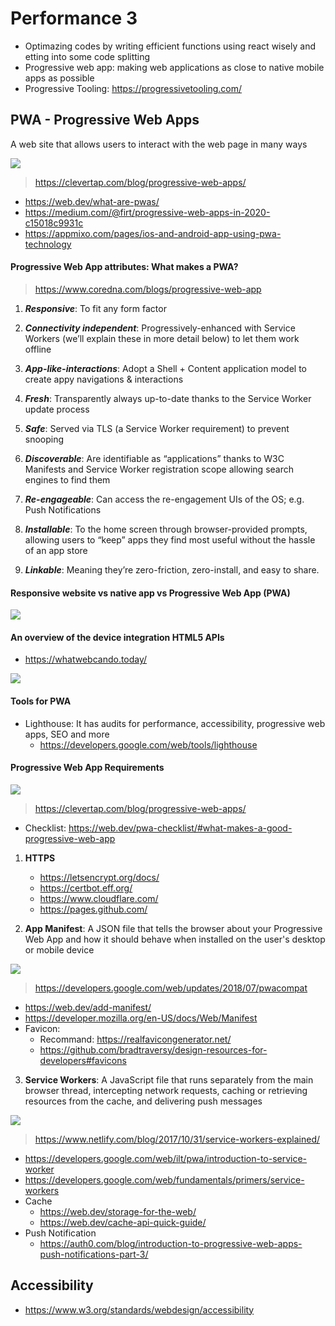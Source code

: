 # Performance 3
* Optimazing codes by writing efficient functions using react wisely and etting into some code splitting
* Progressive web app: making web applications as close to native mobile apps as possible
* Progressive Tooling: https://progressivetooling.com/

## PWA - Progressive Web Apps
A web site that allows users to interact with the web page in many ways

<img src="https://d35fo82fjcw0y8.cloudfront.net/2019/05/03132950/what-is-a-progressive-web-apps.jpg">

> https://clevertap.com/blog/progressive-web-apps/

* https://web.dev/what-are-pwas/
* https://medium.com/@firt/progressive-web-apps-in-2020-c15018c9931c
* https://appmixo.com/pages/ios-and-android-app-using-pwa-technology


#### Progressive Web App attributes: What makes a PWA?
> https://www.coredna.com/blogs/progressive-web-app

  1. ***Responsive***: To fit any form factor

  2. ***Connectivity independent***: Progressively-enhanced with Service Workers (we’ll explain these in more detail below) to let them work offline

  3. ***App-like-interactions***: Adopt a Shell + Content application model to create appy navigations & interactions

  4. ***Fresh***: Transparently always up-to-date thanks to the Service Worker update process

  5. ***Safe***: Served via TLS (a Service Worker requirement) to prevent snooping

  6. ***Discoverable***: Are identifiable as “applications” thanks to W3C Manifests and Service Worker registration scope allowing search engines to find them

  7. ***Re-engageable***: Can access the re-engagement UIs of the OS; e.g. Push   Notifications

  8. ***Installable***: To the home screen through browser-provided prompts, allowing users to “keep” apps they find most useful without the hassle of an app store

  9. ***Linkable***: Meaning they’re zero-friction, zero-install, and easy to share.

#### Responsive website vs native app vs Progressive Web App (PWA)
<img src="https://www.coredna.com/web_images/progressive-web-app-vs-responsive-site-vs-native-app.png">

#### An overview of the device integration HTML5 APIs
* https://whatwebcando.today/
<img src="https://webagility.com/posts/how-progressive-web-apps-make-the-web-great-again/_/image/fe663f8b-4b26-4bad-81f1-3eb22d3116ab:9c93385483fad8349b632371d9d6c0085f182000/width-768/pwa-0.png">

#### Tools for PWA
* Lighthouse: It has audits for performance, accessibility, progressive web apps, SEO and more
    * https://developers.google.com/web/tools/lighthouse

#### Progressive Web App Requirements
<img src="https://d35fo82fjcw0y8.cloudfront.net/2019/05/03132933/progressive-web-apps-requirements.jpg">

> https://clevertap.com/blog/progressive-web-apps/

* Checklist: https://web.dev/pwa-checklist/#what-makes-a-good-progressive-web-app

1. **HTTPS**
    * https://letsencrypt.org/docs/
    * https://certbot.eff.org/
    * https://www.cloudflare.com/
    * https://pages.github.com/

2. **App Manifest**:
  A JSON file that tells the browser about your Progressive Web App and how it should behave when installed on the user's desktop or mobile device

<img src="https://developers.google.com/web/updates/images/2018/07/webmanifest.png">

> https://developers.google.com/web/updates/2018/07/pwacompat
   * https://web.dev/add-manifest/
   * https://developer.mozilla.org/en-US/docs/Web/Manifest
   * Favicon:
      * Recommand: https://realfavicongenerator.net/
      * https://github.com/bradtraversy/design-resources-for-developers#favicons


3. **Service Workers**:
   A JavaScript file that runs separately from the main browser thread, intercepting network requests, caching or retrieving resources from the cache, and delivering push messages

<img src="https://cdn.netlify.com/9852865e142b6f8453d7c1ae083d2e342adc8c02/cbc3a/img/blog/service-worker-diagram.png">

> https://www.netlify.com/blog/2017/10/31/service-workers-explained/
   * https://developers.google.com/web/ilt/pwa/introduction-to-service-worker
   * https://developers.google.com/web/fundamentals/primers/service-workers
   * Cache
     * https://web.dev/storage-for-the-web/
     * https://web.dev/cache-api-quick-guide/
   * Push Notification
     * https://auth0.com/blog/introduction-to-progressive-web-apps-push-notifications-part-3/

## Accessibility
* https://www.w3.org/standards/webdesign/accessibility
